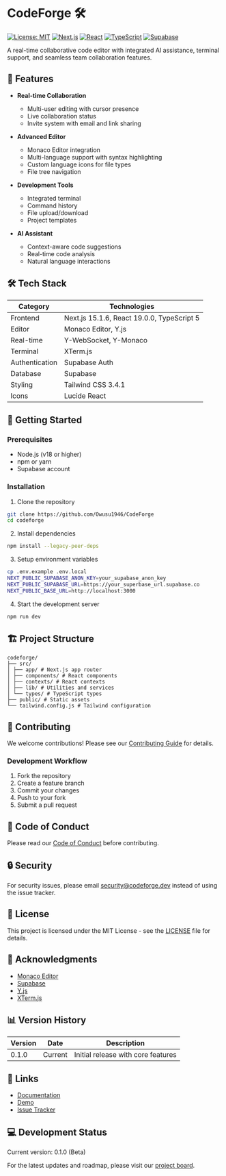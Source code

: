 # CodeForge 🛠️

[![License: MIT](https://img.shields.io/badge/License-MIT-yellow.svg)](https://opensource.org/licenses/MIT)
[![Next.js](https://img.shields.io/badge/Next.js-15.1.6-black)](https://nextjs.org/)
[![React](https://img.shields.io/badge/React-19.0.0-blue)](https://reactjs.org/)
[![TypeScript](https://img.shields.io/badge/TypeScript-5.0.0-blue)](https://www.typescriptlang.org/)
[![Supabase](https://img.shields.io/badge/Supabase-2.39.7-green)](https://supabase.io/)

A real-time collaborative code editor with integrated AI assistance, terminal support, and seamless team collaboration features.

## 🚀 Features

- **Real-time Collaboration**
  - Multi-user editing with cursor presence
  - Live collaboration status
  - Invite system with email and link sharing
  
- **Advanced Editor**
  - Monaco Editor integration
  - Multi-language support with syntax highlighting
  - Custom language icons for file types
  - File tree navigation

- **Development Tools**
  - Integrated terminal
  - Command history
  - File upload/download
  - Project templates

- **AI Assistant**
  - Context-aware code suggestions
  - Real-time code analysis
  - Natural language interactions

## 🛠️ Tech Stack

| Category | Technologies |
|----------|-------------|
| Frontend | Next.js 15.1.6, React 19.0.0, TypeScript 5 |
| Editor | Monaco Editor, Y.js |
| Real-time | Y-WebSocket, Y-Monaco |
| Terminal | XTerm.js |
| Authentication | Supabase Auth |
| Database | Supabase |
| Styling | Tailwind CSS 3.4.1 |
| Icons | Lucide React |

## 🚀 Getting Started

### Prerequisites

- Node.js (v18 or higher)
- npm or yarn
- Supabase account

### Installation

1. Clone the repository
```bash
git clone https://github.com/Owusu1946/CodeForge
cd codeforge
```

2. Install dependencies
```bash
npm install --legacy-peer-deps
```

3. Setup environment variables
```bash
cp .env.example .env.local
NEXT_PUBLIC_SUPABASE_ANON_KEY=your_supabase_anon_key
NEXT_PUBLIC_SUPABASE_URL=https://your_superbase_url.supabase.co
NEXT_PUBLIC_BASE_URL=http://localhost:3000 
```

4. Start the development server
```bash
npm run dev
```
## 🏗️ Project Structure
```plaintext
codeforge/
├── src/
│ ├── app/ # Next.js app router
│ ├── components/ # React components
│ ├── contexts/ # React contexts
│ ├── lib/ # Utilities and services
│ └── types/ # TypeScript types
├── public/ # Static assets
└── tailwind.config.js # Tailwind configuration
```


## 🤝 Contributing

We welcome contributions! Please see our [Contributing Guide](CONTRIBUTING.md) for details.

### Development Workflow

1. Fork the repository
2. Create a feature branch
3. Commit your changes
4. Push to your fork
5. Submit a pull request

## 📝 Code of Conduct

Please read our [Code of Conduct](CODE_OF_CONDUCT.md) before contributing.

## 🔒 Security

For security issues, please email security@codeforge.dev instead of using the issue tracker.

## 📄 License

This project is licensed under the MIT License - see the [LICENSE](LICENSE) file for details.

## 🙏 Acknowledgments

- [Monaco Editor](https://microsoft.github.io/monaco-editor/)
- [Supabase](https://supabase.io/)
- [Y.js](https://yjs.dev/)
- [XTerm.js](https://xtermjs.org/)

## 📊 Version History

| Version | Date | Description |
|---------|------|-------------|
| 0.1.0 | Current | Initial release with core features |

## 🔗 Links

- [Documentation](https://docs.codeforge.dev)
- [Demo](https://demo.codeforge.dev)
- [Issue Tracker](https://github.com/yourusername/codeforge/issues)

## 💻 Development Status

Current version: 0.1.0 (Beta)

For the latest updates and roadmap, please visit our [project board](https://github.com/Owusu1946/codeforge).